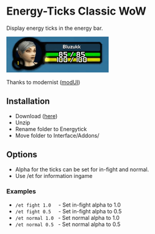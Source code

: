 # Energy-Ticks Classic WoW



Display energy ticks in the energy bar.

![Alt Text](demo.gif)


Thanks to modernist ([modUI](https://github.com/obble/modui_classic))

## Installation

* Download ([here](https://github.com/bluzukk/EnergyTick/archive/master.zip))
* Unzip
* Rename folder to Energytick
* Move folder to Interface/Addons/

## Options

* Alpha for the ticks can be set for in-fight and normal.
* Use /et for information ingame

### Examples

* `/et fight 1.0` &nbsp;   &nbsp;   - Set in-fight alpha to 1.0
* `/et fight 0.5` &nbsp;   &nbsp;   - Set in-fight alpha to 0.5
* `/et normal 1.0` &nbsp;   - Set normal alpha to 1.0
* `/et normal 0.5` &nbsp;   - Set normal alpha to 0.5
